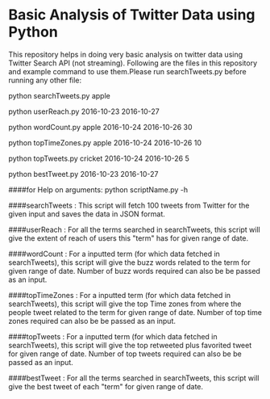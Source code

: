 # Basic Analysis of Twitter Data using Python

This repository helps in doing very basic analysis on twitter data using Twitter Search API (not streaming).
Following are the files in this repository and example command to use them.Please run searchTweets.py before running any other file:

python searchTweets.py apple

python userReach.py 2016-10-23 2016-10-27
                 
python wordCount.py apple 2016-10-24 2016-10-26 30
                 
python topTimeZones.py apple 2016-10-24 2016-10-26 10
                 
python topTweets.py cricket 2016-10-24 2016-10-26 5

python bestTweet.py 2016-10-23 2016-10-27
    
####for Help on arguments: python scriptName.py -h



####searchTweets :
This script will fetch 100 tweets from Twitter for the given input and saves the data in JSON format.


####userReach :
For all the terms searched in searchTweets, this script will give the extent of reach of users this "term" has for given range of date.


####wordCount :
For a inputted term (for which data fetched in searchTweets), this script will give the buzz words related to the term for given range of date. Number of buzz words required can also be be passed as an input.


####topTimeZones :
For a inputted term (for which data fetched in searchTweets), this script will give the top Time zones from where the people tweet related to the term for given range of date. Number of top time zones required can also be be passed as an input.


####topTweets :
For a inputted term (for which data fetched in searchTweets), this script will give the top retweeted plus favorited tweet for given range of date. Number of top tweets required can also be be passed as an input.


####bestTweet :
For all the terms searched in searchTweets, this script will give the best tweet of each "term" for given range of date.

